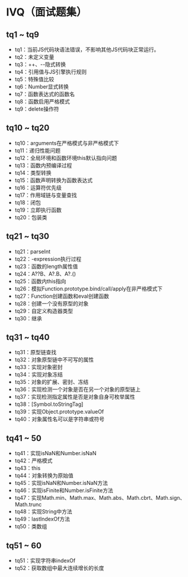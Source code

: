 # IVQ（面试题集）
## tq1 ~ tq9
- tq1：当前JS代码块语法错误，不影响其他JS代码块正常运行。
- tq2：未定义变量
- tq3：++、--隐式转换
- tq4：引用值与JS引擎执行规则
- tq5：特殊值比较
- tq6：Number显式转换
- tq7：函数表达式的函数名
- tq8：函数启用严格模式
- tq9：delete操作符

## tq10 ~ tq20
- tq10：arguments在严格模式与非严格模式下
- tq11：递归性能问题
- tq12：全局环境和函数环境this默认指向问题
- tq13：函数内预编译过程
- tq14：类型转换
- tq15：函数声明转换为函数表达式
- tq16：运算符优先级
- tq17：作用域链与变量查找
- tq18：闭包
- tq19：立即执行函数
- tq20：包装类

## tq21 ~ tq30
- tq21：parseInt
- tq22：-expression执行过程
- tq23：函数的length属性值
- tq24：A??B、A?.B、A?.()
- tq25：函数内this指向
- tq26：模拟Function.prototype.bind/call/apply在非严格模式下
- tq27：Function创建函数和eval创建函数
- tq28：创建一个没有原型的对象
- tq29：自定义构造器类型
- tq30：继承

## tq31 ~ tq40
- tq31：原型链查找
- tq32：对象原型链中不可写的属性
- tq33：实现对象密封
- tq34：实现对象冻结
- tq35：对象的扩展、密封、冻结
- tq36：实现检测一个对象是否在另一个对象的原型链上
- tq37：实现检测指定属性是否是对象自身可枚举属性
- tq38：[Symbol.toStringTag]
- tq39：实现Object.prototype.valueOf
- tq40：对象属性名可以是字符串或符号

## tq41 ~ 50
- tq41：实现isNaN和Number.isNaN
- tq42：严格模式
- tq43：this
- tq44：对象转换为原始值
- tq45：实现isNaN和Number.isNaN方法
- tq46：实现isFinite和Number.isFinite方法
- tq47：实现Math.min、Math.max、Math.abs、Math.cbrt、Math.sign、Math.trunc
- tq48：实现String中方法
- tq49：lastIndexOf方法
- tq50：类数组

## tq51 ~ 60
- tq51：实现字符串indexOf
- tq52：获取数组中最大连续增长的长度
